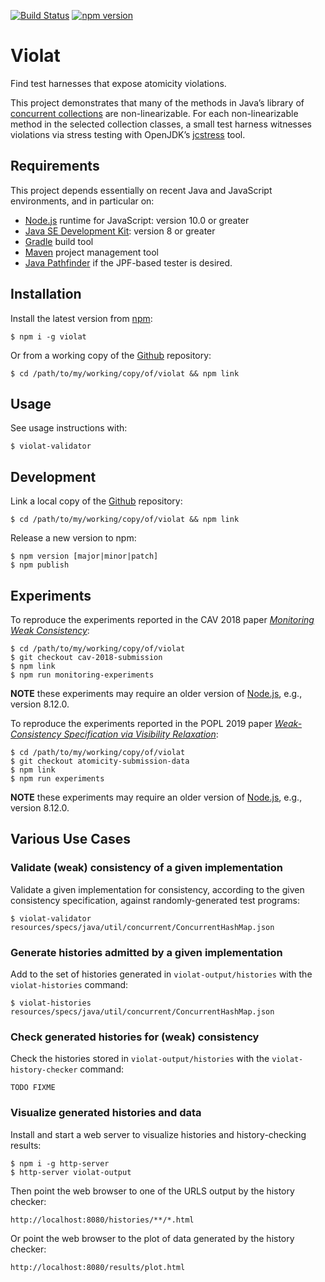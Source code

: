 [![Build Status](https://travis-ci.org/michael-emmi/violat.svg?branch=master)](https://travis-ci.org/michael-emmi/violat)
[![npm version](https://badge.fury.io/js/violat.svg)](https://badge.fury.io/js/violat)

# Violat
Find test harnesses that expose atomicity violations.

This project demonstrates that many of the methods in Java’s library of
[concurrent collections][] are non-linearizable. For each non-linearizable
method in the selected collection classes, a small test harness witnesses
violations via stress testing with OpenJDK’s [jcstress][] tool.

## Requirements

This project depends essentially on recent Java and JavaScript environments, and in particular on:

* [Node.js] runtime for JavaScript: version 10.0 or greater
* [Java SE Development Kit]: version 8 or greater
* [Gradle] build tool
* [Maven] project management tool
* [Java Pathfinder] if the JPF-based tester is desired.

## Installation

Install the latest version from [npm]:

    $ npm i -g violat

Or from a working copy of the [Github] repository:

    $ cd /path/to/my/working/copy/of/violat && npm link

## Usage

See usage instructions with:

    $ violat-validator

## Development

Link a local copy of the [Github] repository:

    $ cd /path/to/my/working/copy/of/violat && npm link

Release a new version to npm:

    $ npm version [major|minor|patch]
    $ npm publish

## Experiments

To reproduce the experiments reported in the CAV 2018 paper *[Monitoring Weak Consistency]*:

    $ cd /path/to/my/working/copy/of/violat
    $ git checkout cav-2018-submission
    $ npm link
    $ npm run monitoring-experiments

**NOTE** these experiments may require an older version of [Node.js], e.g., version 8.12.0.

To reproduce the experiments reported in the POPL 2019 paper *[Weak-Consistency Specification via Visibility Relaxation]*:

    $ cd /path/to/my/working/copy/of/violat
    $ git checkout atomicity-submission-data
    $ npm link
    $ npm run experiments

**NOTE** these experiments may require an older version of [Node.js], e.g., version 8.12.0.

## Various Use Cases

### Validate (weak) consistency of a given implementation

Validate a given implementation for consistency, according to the given consistency specification, against randomly-generated test programs:

    $ violat-validator resources/specs/java/util/concurrent/ConcurrentHashMap.json

### Generate histories admitted by a given implementation

Add to the set of histories generated in `violat-output/histories` with the `violat-histories` command:

    $ violat-histories resources/specs/java/util/concurrent/ConcurrentHashMap.json


### Check generated histories for (weak) consistency

Check the histories stored in `violat-output/histories` with the `violat-history-checker` command:

    TODO FIXME

### Visualize generated histories and data

Install and start a web server to visualize histories and history-checking results:

    $ npm i -g http-server
    $ http-server violat-output

Then point the web browser to one of the URLS output by the history checker:

    http://localhost:8080/histories/**/*.html

Or point the web browser to the plot of data generated by the history checker:

    http://localhost:8080/results/plot.html


[Node.js]: https://nodejs.org
[npm]: https://www.npmjs.com
[Github]: https://github.com/michael-emmi/violat
[concurrent collections]: https://docs.oracle.com/javase/8/docs/api/java/util/concurrent/package-summary.html
[Java SE Development Kit]: http://www.oracle.com/technetwork/java/javase
[Gradle]: http://gradle.org
[Maven]: https://maven.apache.org
[jcstress]: http://openjdk.java.net/projects/code-tools/jcstress/
[Java Pathfinder]: https://github.com/javapathfinder

[Monitoring Weak Consistency]: https://link.springer.com/chapter/10.1007%2F978-3-319-96145-3_26
[Weak-Consistency Specification via Visibility Relaxation]: https://popl19.sigplan.org
